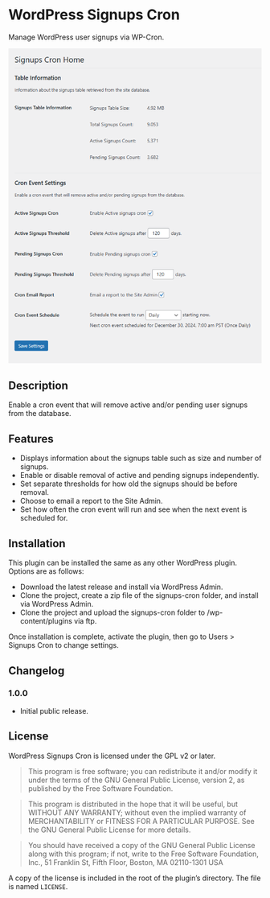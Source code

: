# WordPress Signups Cron

Manage WordPress user signups via WP-Cron.

![](./screenshot.png)

## Description

Enable a cron event that will remove active and/or pending user signups from the database.

## Features

* Displays information about the signups table such as size and number of signups.
* Enable or disable removal of active and pending signups independently.
* Set separate thresholds for how old the signups should be before removal.
* Choose to email a report to the Site Admin.
* Set how often the cron event will run and see when the next event is scheduled for.

## Installation

This plugin can be installed the same as any other WordPress plugin. Options are as follows:

* Download the latest release and install via WordPress Admin.
* Clone the project, create a zip file of the signups-cron folder, and install via WordPress Admin.
* Clone the project and upload the signups-cron folder to /wp-content/plugins via ftp.

Once installation is complete, activate the plugin, then  go to Users > Signups Cron to change settings.

## Changelog

### 1.0.0

* Initial public release.

## License

WordPress Signups Cron is licensed under the GPL v2 or later.

> This program is free software; you can redistribute it and/or modify it under the terms of the GNU General Public License, version 2, as published by the Free Software Foundation.

> This program is distributed in the hope that it will be useful, but WITHOUT ANY WARRANTY; without even the implied warranty of MERCHANTABILITY or FITNESS FOR A PARTICULAR PURPOSE. See the GNU General Public License for more details.

> You should have received a copy of the GNU General Public License along with this program; if not, write to the Free Software Foundation, Inc., 51 Franklin St, Fifth Floor, Boston, MA 02110-1301 USA

A copy of the license is included in the root of the plugin’s directory. The file is named `LICENSE`.
